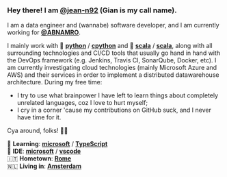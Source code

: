 ### Hey there! I am [@jean-n92](https://github.com/jean-n92) (Gian is my call name).

I am a data engineer and (wannabe) software developer, and I am currently working for **[@ABNAMRO](https://github.com/ABNAMRO)**.

I mainly work with 📘 **[python](https://github.com/python/)** / **[cpython](https://github.com/python/cpython)** and 📘 **[scala](https://github.com/scala/)** / **[scala](https://github.com/scala/scala)**, along with all surrounding technologies and CI/CD tools that usually go hand in hand with the DevOps framework (e.g. Jenkins, Travis CI, SonarQube, Docker, etc). I am currently investigating cloud technologies (mainly Microsoft Azure and AWS) and their services in order to implement a distributed datawarehouse architecture.
During my free time:
- I try to use what brainpower I have left to learn things about completely unrelated languages, coz I love to hurt myself;
- I cry in a corner 'cause my contributions on GitHub suck, and I never have time for it.

Cya around, folks! 🖖🏻

🤪 __Learning__: **[microsoft](https://github.com/microsoft/)** / **[TypeScript](https://github.com/microsoft/TypeScript)**   
📝 __IDE__: **[microsoft](https://github.com/microsoft/)** / **[vscode](https://github.com/microsoft/vscode)**   
🇮🇹 __Hometown__: **[Rome](https://en.wikipedia.org/wiki/Rome)**   
🇳🇱 __Living in__: **[Amsterdam](https://en.wikipedia.org/wiki/Amsterdam)**   
